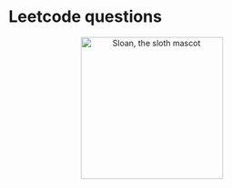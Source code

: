 # Leetcode questions

<p align="center">
  <img alt="Sloan, the sloth mascot" width="250px" src="https://i.pinimg.com/originals/73/e1/54/73e15422011e763ea9b303a7738e71a3.gif">
   <br>
</p>



